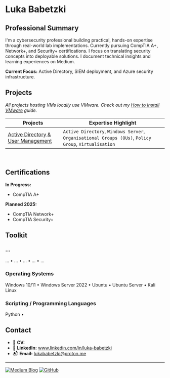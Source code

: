 # Luka Babetzki

## Professional Summary

I'm a cybersecurity professional building practical, hands-on expertise through real-world lab implementations. Currently pursuing CompTIA A+, Network+, and Security+ certifications. I focus on translating security concepts into deployable solutions. I document technical insights and learning experiences on Medium.

**Current Focus:** Active Directory, SIEM deployment, and Azure security infrastructure.


## Projects

*All projects hosting VMs locally use VMware. Check out my <a href="https://github.com/Luka-Babetzki/cybersecurity-portfolio/blob/main/How%20to%20Install%20VMware.md">How to Install VMware</a> guide.*

| <div align="center">Projects</div> | <div align="center">Expertise Highlight</div> |
|------------------------------------|-----------------------------------------------|
| <a href="https://github.com/Luka-Babetzki/cybersecurity-portfolio/tree/722d4d31608420f35525ee2d6c24e4e2ef590d12/Active%20Directory%20%26%20User%20Management">Active Directory & User Management</a> | `Active Directory`, `Windows Server`, `Organisational Groups (OUs)`, `Policy Group`, `Virtualisation`  |

<br>

## Certifications

**In Progress:**
- CompTIA A+

**Planned 2025:**
- CompTIA Network+
- CompTIA Security+


## Toolkit

### ...
... • ... • ... • ... • ...

### Operating Systems
Windows 10/11 • Windows Server 2022 • Ubuntu • Ubuntu Server • Kali Linux

### Scripting / Programming Languages
Python • 


## Contact

- 📄 **CV:** 
- 🔗 **LinkedIn:** <a href="www.linkedin.com/in/luka-babetzki">www.linkedin.com/in/luka-babetzki</a>
- 📬 **Email:** lukababetzki@proton.me

---

[![Medium Blog](https://img.shields.io/badge/Medium-12100E?style=for-the-badge&logo=medium&logoColor=white)](https://medium.com/@lukababetzki)
[![GitHub](https://img.shields.io/badge/GitHub-181717?style=for-the-badge&logo=github&logoColor=white)](https://github.com/Luka-Babetzki)
